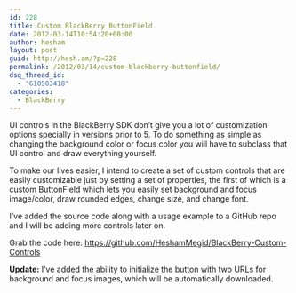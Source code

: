 ```yaml
---
id: 228
title: Custom BlackBerry ButtonField
date: 2012-03-14T10:54:20+00:00
author: hesham
layout: post
guid: http://hesh.am/?p=228
permalink: /2012/03/14/custom-blackberry-buttonfield/
dsq_thread_id:
  - "610503418"
categories:
  - BlackBerry
---
```

UI controls in the BlackBerry SDK don&#8217;t give you a lot of customization options specially in versions prior to 5. To do something as simple as changing the background color or focus color you will have to subclass that UI control and draw everything yourself.

To make our lives easier, I intend to create a set of custom controls that are easily customizable just by setting a set of properties, the first of which is a custom ButtonField which lets you easily set background and focus image/color, draw rounded edges, change size, and change font.

I&#8217;ve added the source code along with a usage example to a GitHub repo and I will be adding more controls later on.

Grab the code here: <https://github.com/HeshamMegid/BlackBerry-Custom-Controls>

**Update:** I&#8217;ve added the ability to initialize the button with two URLs for background and focus images, which will be automatically downloaded.
